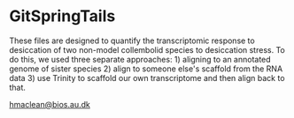 # GitSpringTails

These files are designed to quantify the transcriptomic response to desiccation of two non-model collembolid species to desiccation stress. To do this, we used three separate approaches: 1) aligning to an annotated genome of sister species 2) align to someone else's scaffold from the RNA data 3) use Trinity to scaffold our own transcriptome and then align back to that. 

hmaclean@bios.au.dk